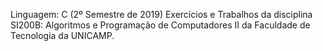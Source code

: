 Linguagem: C
(2º Semestre de 2019)
Exercícios e Trabalhos da disciplina SI200B: Algoritmos e Programação de Computadores II da Faculdade de Tecnologia da UNICAMP.
